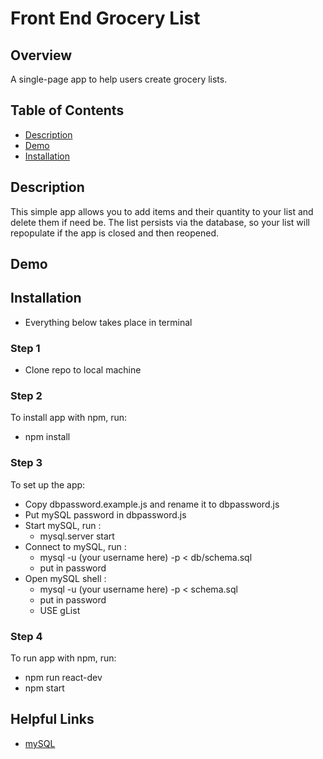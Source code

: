 # Front End Grocery List
## Overview
A single-page app to help users create grocery lists.
## Table of Contents
- [ Description ](https://github.com/KTMichael/GroceryList/edit/main/README.md/#Description)
- [ Demo ](https://github.com/KTMichael/GroceryList/edit/main/README.md/#Demo)
- [ Installation ](https://github.com/KTMichael/GroceryList/edit/main/README.md/#Installation)

## Description
This simple app allows you to add items and their quantity to your list and delete them if need be. The list persists via the database, so your list will repopulate if the app is closed and then reopened.

## Demo

## Installation
  - Everything below takes place in terminal
### Step 1
- Clone repo to local machine
### Step 2
 To install app with npm, run:
  - npm install
### Step 3
To set up the app:
 - Copy dbpassword.example.js and rename it to dbpassword.js
  - Put mySQL password in dbpassword.js
  - Start mySQL, run :
    - mysql.server start
  - Connect to mySQL, run :
    - mysql -u (your username here) -p < db/schema.sql
    - put in password
  - Open mySQL shell :
    - mysql -u (your username here) -p < schema.sql
    - put in password
    - USE gList
### Step 4
To run app with npm, run:
 - npm run react-dev
 - npm start

## Helpful Links
  - [mySQL](https://dev.mysql.com)
